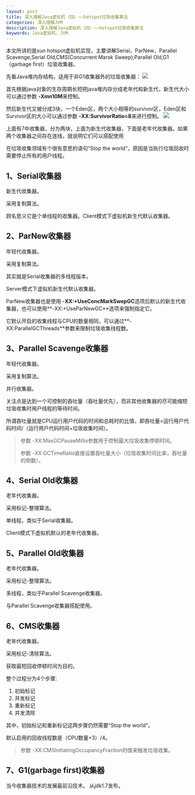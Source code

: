 ```yaml
---
layout: post
title: 深入理解Java虚拟机（四）——hotspot垃圾收集算法
categories: 深入理解JVM
description: 深入理解Java虚拟机（四）——hotspot垃圾收集算法
keywords: Java虚拟机，JVM
---
```


本文所讲的是sun hotspot虚拟机实现，主要讲解Serial，ParNew，Parallel Scavenge,Serial Old,CMS(Concurrent Marsk Sweep),Parallel  Old,G1（garbage first）垃圾收集器。

先看Java堆内存结构，适用于非G1收集器外的垃圾收集器：
![](http://i.imgur.com/wMqvxVo.png)

首先根据java对象的生存周期长短把java堆内存分成老年代和新生代，新生代大小可以通过参数 **-Xmn10M**来控制。

然后新生代又被分成3块，一个Eden区，两个大小相等的survivor区，Eden区和Survivor区的大小可以通过参数 **-XX:SurvivorRatio=8**来进行控制。
![](http://i.imgur.com/rTTTk89.jpg)

上面有7中收集器，分为两块，上面为新生代收集器，下面是老年代收集器。如果两个收集器之间存在连线，就说明它们可以搭配使用

在垃圾收集领域有个很有意思的语句“Stop the world”，原因是当执行垃圾回收时需要停止所有的用户线程。

## 1、Serial收集器

 新生代收集器。

 采用复制算法。

 顾名思义它是个单线程的收集器。Client模式下虚拟机新生代默认收集器。

## 2、ParNew收集器

 年轻代收集器。

 采用复制算法。

 其实就是Serial收集器的多线程版本。

 Server模式下虚拟机新生代默认收集器。

 ParNew收集器也是使用 **-XX:+UseConcMarkSwepGC**选项后默认的新生代收集器，也可以使用**-XX:+UseParNewGC**选项来强制指定它。

 它默认开启的收集线程与CPU的数量相同，可以通过**-XX:ParallelGCThreads**参数来限制垃圾收集线程数。

## 3、Parallel Scavenge收集器

 年轻代收集器。

 采用复制算法。

 并行收集器。

 关注点是达到一个可控制的吞吐量（吞吐量优先），而非其他收集器的尽可能缩短垃圾收集时用户线程的等待时间。

 所谓吞吐量就是CPU运行用户代码的时间和总耗时的比值，即吞吐量=运行用户代码时间/（运行用户代码时间+垃圾收集时间）。

> 参数 -XX:MaxGCPauseMillis参数用于控制最大垃圾收集停顿时间。
> 
> 参数 -XX:GCTimeRatio直接设置吞吐量大小（垃圾收集时间比率，吞吐量的倒数）。

## 4、Serial Old收集器

 老年代收集器。

 采用标记-整理算法。

 单线程，类似于Serial收集器。

 Client模式下虚拟机默认的老年代收集器。

## 5、Parallel Old收集器

 老年代收集器。

 采用标记-整理算法。

 多线程，类似于Parallel Scavenge收集器。

 与Parallel Scavenge收集器搭配使用。

## 6、CMS收集器

 老年代收集器。

 采用标记-清除算法。

 获取最短回收停顿时间为目的。

 整个过程分为4个步骤:

1. 初始标记
2. 并发标记
3. 重新标记
4. 并发清除

 其中，初始标记和重新标记这两步骤仍然需要“Stop the world”。

 默认启用的回收线程数是（CPU数量+3）/4。

> 参数 -XX:CMSInitiatingOccupancyFraction的值来触发垃圾收集。

## 7、G1(garbage first)收集器

 当今收集器技术的发展最前沿技术。
 从jdk1.7发布。
 